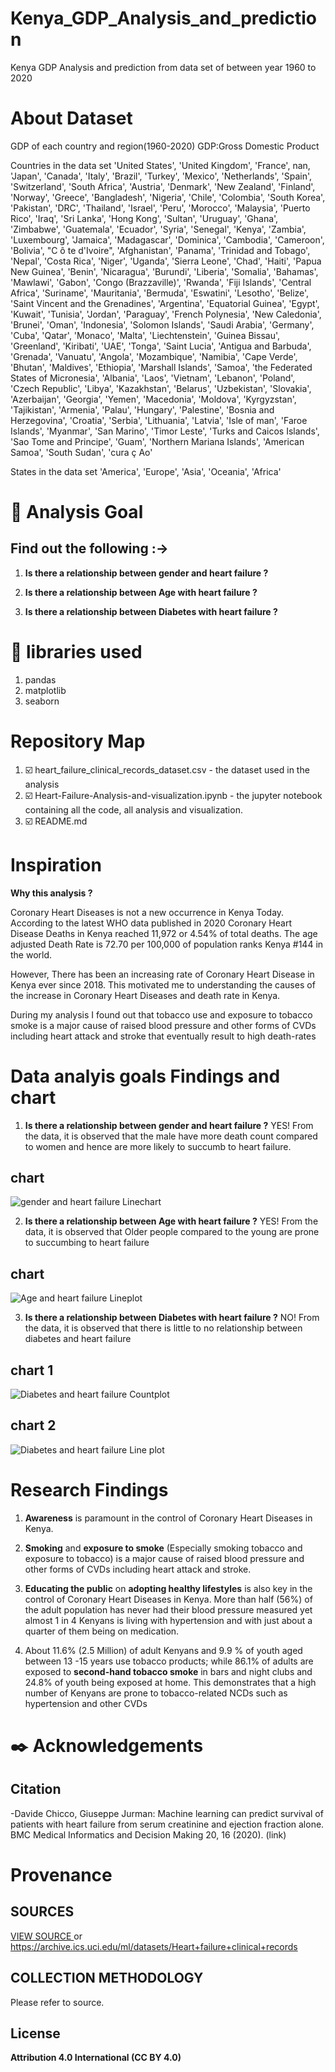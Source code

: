 # Kenya_GDP_Analysis_and_prediction
Kenya GDP Analysis and prediction from data set of between year 1960 to 2020
 

# About Dataset 
GDP of each country and region(1960-2020)
GDP:Gross Domestic Product

Countries in the data set
'United States', 'United Kingdom', 'France', nan, 'Japan', 'Canada', 'Italy', 'Brazil', 'Turkey', 'Mexico', 'Netherlands', 'Spain', 'Switzerland', 'South Africa', 'Austria', 'Denmark', 'New Zealand', 'Finland', 'Norway', 'Greece', 'Bangladesh', 'Nigeria', 'Chile', 'Colombia', 'South Korea', 'Pakistan', 'DRC', 'Thailand', 'Israel', 'Peru', 'Morocco', 'Malaysia', 'Puerto Rico', 'Iraq', 'Sri Lanka', 'Hong Kong', 'Sultan', 'Uruguay', 'Ghana', 'Zimbabwe', 'Guatemala', 'Ecuador', 'Syria', 'Senegal', 'Kenya', 'Zambia', 'Luxembourg', 'Jamaica', 'Madagascar', 'Dominica', 'Cambodia', 'Cameroon', 'Bolivia', "C ô te d'Ivoire", 'Afghanistan', 'Panama', 'Trinidad and Tobago', 'Nepal', 'Costa Rica', 'Niger', 'Uganda', 'Sierra Leone', 'Chad', 'Haiti', 'Papua New Guinea', 'Benin', 'Nicaragua', 'Burundi', 'Liberia', 'Somalia', 'Bahamas', 'Mawlawi', 'Gabon', 'Congo (Brazzaville)', 'Rwanda', 'Fiji Islands', 'Central Africa', 'Suriname', 'Mauritania', 'Bermuda', 'Eswatini', 'Lesotho', 'Belize', 'Saint Vincent and the Grenadines', 'Argentina', 'Equatorial Guinea', 'Egypt', 'Kuwait', 'Tunisia', 'Jordan', 'Paraguay', 'French Polynesia', 'New Caledonia', 'Brunei', 'Oman', 'Indonesia', 'Solomon Islands', 'Saudi Arabia', 'Germany', 'Cuba', 'Qatar', 'Monaco', 'Malta', 'Liechtenstein', 'Guinea Bissau', 'Greenland', 'Kiribati', 'UAE', 'Tonga', 'Saint Lucia', 'Antigua and Barbuda', 'Grenada', 'Vanuatu', 'Angola', 'Mozambique', 'Namibia', 'Cape Verde', 'Bhutan', 'Maldives', 'Ethiopia', 'Marshall Islands', 'Samoa', 'the Federated States of Micronesia', 'Albania', 'Laos', 'Vietnam', 'Lebanon', 'Poland', 'Czech Republic', 'Libya', 'Kazakhstan', 'Belarus', 'Uzbekistan', 'Slovakia', 'Azerbaijan', 'Georgia', 'Yemen', 'Macedonia', 'Moldova', 'Kyrgyzstan', 'Tajikistan', 'Armenia', 'Palau', 'Hungary', 'Palestine', 'Bosnia and Herzegovina', 'Croatia', 'Serbia', 'Lithuania', 'Latvia', 'Isle of man', 'Faroe Islands', 'Myanmar', 'San Marino', 'Timor Leste', 'Turks and Caicos Islands', 'Sao Tome and Principe', 'Guam', 'Northern Mariana Islands', 'American Samoa', 'South Sudan', 'cura ç Ao'

States in the data set
'America', 'Europe', 'Asia', 'Oceania', 'Africa'



# :dart: Analysis Goal 
## Find out the following :->

1. **Is there a relationship between gender and heart failure ?** 

2. **Is there a relationship between Age with heart failure ?** 

3. **Is there a relationship between Diabetes with heart failure ?**

# :toolbox: libraries used
1. pandas
2. matplotlib
3. seaborn


# Repository Map
1. :ballot_box_with_check: heart_failure_clinical_records_dataset.csv - the dataset used in the analysis
2. :ballot_box_with_check: Heart-Failure-Analysis-and-visualization.ipynb - the jupyter notebook containing all the code, all analysis and visualization. 
3. :ballot_box_with_check: README.md

# Inspiration
**Why this analysis ?**

Coronary Heart Diseases is not a new occurrence in Kenya Today.
According to the latest WHO data published in 2020 Coronary Heart Disease Deaths in Kenya reached 11,972 or 4.54% of total deaths. The age adjusted Death Rate is 72.70 per 100,000 of population ranks Kenya #144 in the world.

However, There has been an increasing rate of Coronary Heart Disease in Kenya ever since 2018. This motivated me to understanding the causes of the increase in Coronary Heart Diseases and death rate in Kenya.

During my analysis I found out that tobacco use and exposure to tobacco smoke is a major cause of raised blood pressure and other forms of CVDs including heart attack and stroke that eventually result to high death-rates  


# Data analyis goals Findings and chart
1. **Is there a relationship between gender and heart failure ?** YES! From the data, it is observed that the male have more death count compared to women and hence are more likely to succumb to heart failure.
## chart
![gender and heart failure Linechart](https://george.m.ndichu.ltd.co.ke/media/github/gender-death-rel%20count%20plot.png "Relationship between gender and heart failure Linechart")

2. **Is there a relationship between Age with heart failure ?** YES! From the data, it is observed that Older people compared to the young are prone to succumbing to heart failure
## chart
![Age and heart failure Lineplot](https://george.m.ndichu.ltd.co.ke/media/github/age-heart-failure-lineplot.png "Relationship between age and heart failure Line plot")

3. **Is there a relationship between Diabetes with heart failure ?** NO! From the data, it is observed that there is little to no relationship between diabetes and heart failure
## chart 1
![Diabetes and heart failure Countplot](https://george.m.ndichu.ltd.co.ke/media/github/diabetes-heart-failure-countplot.png "Relationship between Diabetes and heart failure Count plot")
 ## chart 2
![Diabetes and heart failure Line plot](https://george.m.ndichu.ltd.co.ke/media/github/diabetes-heart-failure-lineplot.png "Relationship between Diabetes and heart failure Line plot")

# Research Findings
1. **Awareness** is paramount in the control of Coronary Heart Diseases in Kenya.

2. **Smoking** and **exposure to smoke** (Especially smoking tobacco and exposure to tobacco) is a major cause of raised blood pressure and other forms of CVDs including heart attack and stroke.

3. **Educating the public** on **adopting healthy lifestyles** is also key in the control of Coronary Heart Diseases in Kenya. More than half (56%) of the adult population has never had their blood pressure measured yet almost 1 in 4 Kenyans is living with hypertension and with just about a quarter of them being on medication.

4. About 11.6% (2.5 Million) of adult Kenyans and 9.9 % of youth aged between 13 -15 years use tobacco products; while 86.1% of adults are exposed to **second-hand tobacco smoke** in bars and night clubs and 24.8% of youth being exposed at home. This demonstrates that a high number of Kenyans are prone to tobacco-related NCDs such as hypertension and other CVDs

# :black_nib: Acknowledgements
## Citation
-Davide Chicco, Giuseppe Jurman: Machine learning can predict survival of patients with heart failure from serum creatinine and ejection fraction alone. BMC Medical Informatics and Decision Making 20, 16 (2020). (link)

# Provenance
## SOURCES

[VIEW SOURCE ](https://archive.ics.uci.edu/ml/datasets/Heart+failure+clinical+records) or <https://archive.ics.uci.edu/ml/datasets/Heart+failure+clinical+records>

## COLLECTION METHODOLOGY
Please refer to source.

## License
**Attribution 4.0 International (CC BY 4.0)**

